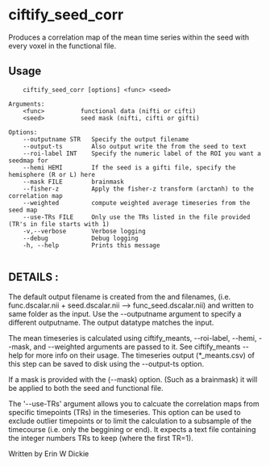 # ciftify_seed_corr

Produces a correlation map of the mean time series within the seed with
every voxel in the functional file.

## Usage 
```
    ciftify_seed_corr [options] <func> <seed>

Arguments:
    <func>          functional data (nifti or cifti)
    <seed>          seed mask (nifti, cifti or gifti)

Options:
    --outputname STR   Specify the output filename
    --output-ts        Also output write the from the seed to text
    --roi-label INT    Specify the numeric label of the ROI you want a seedmap for
    --hemi HEMI        If the seed is a gifti file, specify the hemisphere (R or L) here
    --mask FILE        brainmask
    --fisher-z         Apply the fisher-z transform (arctanh) to the correlation map
    --weighted         compute weighted average timeseries from the seed map
    --use-TRs FILE     Only use the TRs listed in the file provided (TR's in file starts with 1)
    -v,--verbose       Verbose logging
    --debug            Debug logging
    -h, --help         Prints this message


```
## DETAILS :
The default output filename is created from the <func> and <seed> filenames,
(i.e. func.dscalar.nii + seed.dscalar.nii --> func_seed.dscalar.nii)
and written to same folder as the <func> input. Use the --outputname
argument to specify a different outputname. The output datatype matches the <func>
input.

The mean timeseries is calculated using ciftify_meants, --roi-label, --hemi,
--mask, and --weighted arguments are passed to it. See ciftify_meants --help for
more info on their usage. The timeseries output (*_meants.csv) of this step can be
saved to disk using the --output-ts option.

If a mask is provided with the (--mask) option. (Such as a brainmask) it will be
applied to both the seed and functional file.

The '--use-TRs' argument allows you to calcuate the correlation maps from specific
timepoints (TRs) in the timeseries. This option can be used to exclude outlier
timepoints or to limit the calculation to a subsample of the timecourse
(i.e. only the beggining or end). It expects a text file containing the integer numbers
TRs to keep (where the first TR=1).

Written by Erin W Dickie
